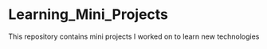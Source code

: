 # Learning_Mini_Projects
This repository contains mini projects I worked on to learn new technologies
